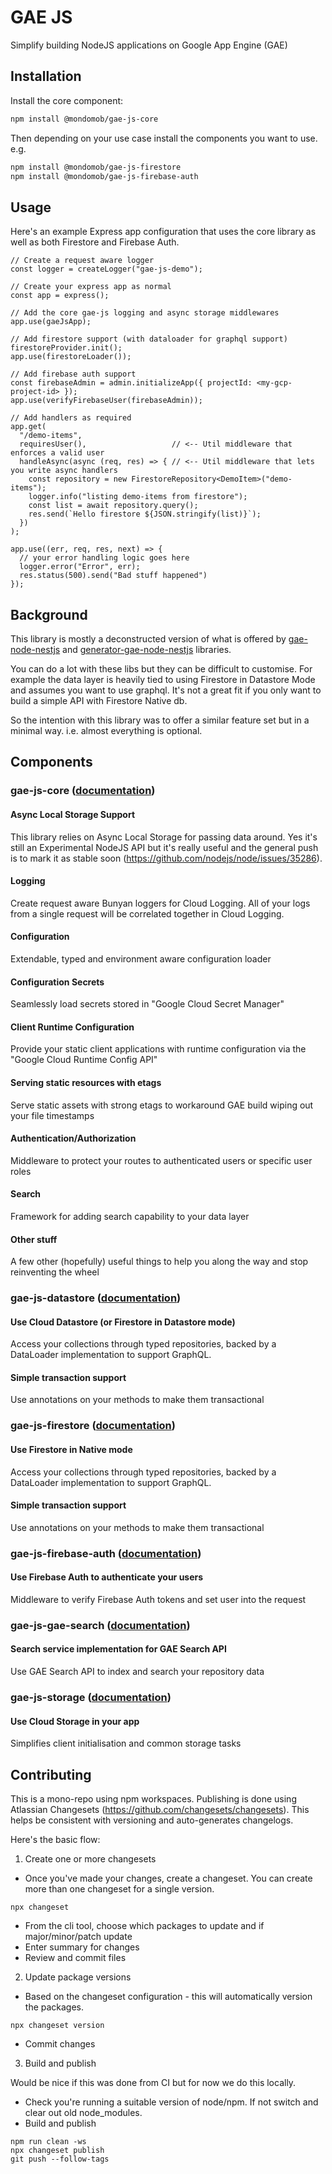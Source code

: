 # GAE JS

Simplify building NodeJS applications on Google App Engine (GAE)

## Installation

Install the core component:
```sh
npm install @mondomob/gae-js-core
```

Then depending on your use case install the components you want to use. e.g.

```sh
npm install @mondomob/gae-js-firestore
npm install @mondomob/gae-js-firebase-auth
```

## Usage
Here's an example Express app configuration that uses the core library as well as both Firestore and Firebase Auth.

```
// Create a request aware logger
const logger = createLogger("gae-js-demo");

// Create your express app as normal
const app = express();

// Add the core gae-js logging and async storage middlewares
app.use(gaeJsApp);

// Add firestore support (with dataloader for graphql support)
firestoreProvider.init();
app.use(firestoreLoader());

// Add firebase auth support
const firebaseAdmin = admin.initializeApp({ projectId: <my-gcp-project-id> });
app.use(verifyFirebaseUser(firebaseAdmin));

// Add handlers as required
app.get(
  "/demo-items",
  requiresUser(),                   // <-- Util middleware that enforces a valid user
  handleAsync(async (req, res) => { // <-- Util middleware that lets you write async handlers
    const repository = new FirestoreRepository<DemoItem>("demo-items");
    logger.info("listing demo-items from firestore");
    const list = await repository.query();
    res.send(`Hello firestore ${JSON.stringify(list)}`);
  })
);

app.use((err, req, res, next) => {
  // your error handling logic goes here
  logger.error("Error", err);
  res.status(500).send("Bad stuff happened")
});
```

## Background

This library is mostly a deconstructed version of what is offered by 
[gae-node-nestjs](https://github.com/mondo-mob/gae-node-nestjs) and
[generator-gae-node-nestjs](https://www.npmjs.com/package/@mondomob/generator-gae-node-nestjs) libraries.

You can do a lot with these libs but they can be difficult to customise. For example the data layer 
is heavily tied to using Firestore in Datastore Mode and assumes you want to use graphql. It's not
a great fit if you only want to build a simple API with Firestore Native db.

So the intention with this library was to offer a similar feature set but in a minimal way.
i.e. almost everything is optional. 

## Components

### gae-js-core ([documentation](./packages/gae-js-core/README.md))

#### Async Local Storage Support

This library relies on Async Local Storage for passing data around. Yes it's still an Experimental NodeJS
API but it's really useful and the general push is to mark it as stable soon (https://github.com/nodejs/node/issues/35286).

#### Logging
Create request aware Bunyan loggers for Cloud Logging.
All of your logs from a single request will be correlated together in Cloud Logging.

#### Configuration
Extendable, typed and environment aware configuration loader

#### Configuration Secrets
Seamlessly load secrets stored in "Google Cloud Secret Manager"

#### Client Runtime Configuration
Provide your static client applications with runtime configuration via the "Google Cloud Runtime Config API"

#### Serving static resources with etags
Serve static assets with strong etags to workaround GAE build wiping out your file timestamps

#### Authentication/Authorization
Middleware to protect your routes to authenticated users or specific user roles

#### Search
Framework for adding search capability to your data layer

#### Other stuff
A few other (hopefully) useful things to help you along the way and stop reinventing the wheel

### gae-js-datastore ([documentation](./packages/gae-js-datastore/README.md))

#### Use Cloud Datastore (or Firestore in Datastore mode)
Access your collections through typed repositories, backed by a DataLoader implementation to support GraphQL.

#### Simple transaction support
Use annotations on your methods to make them transactional


### gae-js-firestore ([documentation](./packages/gae-js-firestore/README.md))

#### Use Firestore in Native mode
Access your collections through typed repositories, backed by a DataLoader implementation to support GraphQL.

#### Simple transaction support
Use annotations on your methods to make them transactional

### gae-js-firebase-auth ([documentation](./packages/gae-js-firebase-auth/README.md))
#### Use Firebase Auth to authenticate your users
Middleware to verify Firebase Auth tokens and set user into the request

### gae-js-gae-search ([documentation](./packages/gae-js-gae-search/README.md))
#### Search service implementation for GAE Search API
Use GAE Search API to index and search your repository data

### gae-js-storage ([documentation](./packages/gae-js-storage/README.md))
#### Use Cloud Storage in your app
Simplifies client initialisation and common storage tasks


## Contributing

This is a mono-repo using npm workspaces.
Publishing is done using Atlassian Changesets (https://github.com/changesets/changesets).
This helps be consistent with versioning and auto-generates changelogs.

Here's the basic flow:

1. Create one or more changesets

- Once you've made your changes, create a changeset. You can create more than one changeset for a single version.

```
npx changeset
```

- From the cli tool, choose which packages to update and if major/minor/patch update
- Enter summary for changes
- Review and commit files

2. Update package versions

- Based on the changeset configuration - this will automatically version the packages.

```
npx changeset version
```

- Commit changes

3. Build and publish

Would be nice if this was done from CI but for now we do this locally.

- Check you're running a suitable version of node/npm. If not switch and clear out old node_modules.
- Build and publish

```
npm run clean -ws
npx changeset publish
git push --follow-tags
```
